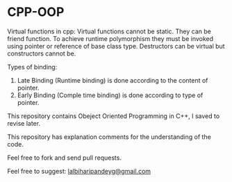 # CPP-OOP

Virtual functions in cpp:
Virtual functions cannot be static.
They can be friend function.
To achieve runtime polymorphism they must be invoked using pointer or reference of base class type.
Destructors can be virtual but constructors cannot be.

Types of binding:
1. Late Binding (Runtime binding) is done according to the content of pointer.
2. Early Binding (Comple time binding) is done according to type of pointer.

This repository contains Obeject Oriented Programming in C++, I saved to revise later.  
  
This repository has explanation comments for the understanding of the code.  

Feel free to fork and send pull requests.
  
Feel free to suggest: lalbiharipandeyg@gmail.com  
